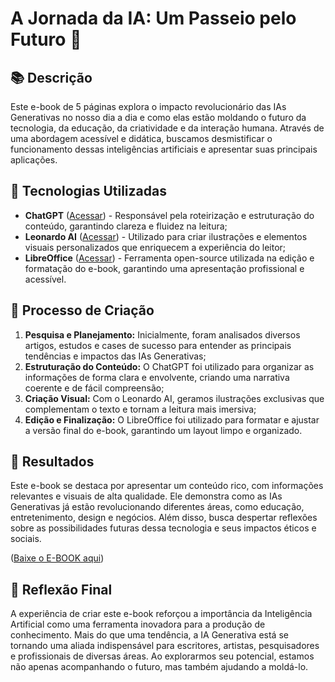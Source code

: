 # A Jornada da IA: Um Passeio pelo Futuro 🌌

## 📚 Descrição
Este e-book de 5 páginas explora o impacto revolucionário das IAs Generativas no nosso dia a dia e como elas estão moldando o futuro da tecnologia, da educação, da criatividade e da interação humana. Através de uma abordagem acessível e didática, buscamos desmistificar o funcionamento dessas inteligências artificiais e apresentar suas principais aplicações.

## 🤖 Tecnologias Utilizadas
- **ChatGPT** ([Acessar](https://chat.openai.com)) - Responsável pela roteirização e estruturação do conteúdo, garantindo clareza e fluidez na leitura;
- **Leonardo AI** ([Acessar](https://leonardo.ai)) - Utilizado para criar ilustrações e elementos visuais personalizados que enriquecem a experiência do leitor;
- **LibreOffice** ([Acessar](https://www.libreoffice.org/)) - Ferramenta open-source utilizada na edição e formatação do e-book, garantindo uma apresentação profissional e acessível.

## 🤔 Processo de Criação
1. **Pesquisa e Planejamento:** Inicialmente, foram analisados diversos artigos, estudos e cases de sucesso para entender as principais tendências e impactos das IAs Generativas;
2. **Estruturação do Conteúdo:** O ChatGPT foi utilizado para organizar as informações de forma clara e envolvente, criando uma narrativa coerente e de fácil compreensão;
3. **Criação Visual:** Com o Leonardo AI, geramos ilustrações exclusivas que complementam o texto e tornam a leitura mais imersiva;
4. **Edição e Finalização:** O LibreOffice foi utilizado para formatar e ajustar a versão final do e-book, garantindo um layout limpo e organizado.

## 🚀 Resultados
Este e-book se destaca por apresentar um conteúdo rico, com informações relevantes e visuais de alta qualidade. Ele demonstra como as IAs Generativas já estão revolucionando diferentes áreas, como educação, entretenimento, design e negócios. Além disso, busca despertar reflexões sobre as possibilidades futuras dessa tecnologia e seus impactos éticos e sociais.

([Baixe o E-BOOK aqui](https://www.canva.com/design/DAGhkMq4n7c/P9NN2Fy1zs_N4EXkurcqbA/edit?utm_content=DAGhkMq4n7c&utm_campaign=designshare&utm_medium=link2&utm_source=sharebutton))

## 💭 Reflexão Final
A experiência de criar este e-book reforçou a importância da Inteligência Artificial como uma ferramenta inovadora para a produção de conhecimento. Mais do que uma tendência, a IA Generativa está se tornando uma aliada indispensável para escritores, artistas, pesquisadores e profissionais de diversas áreas. Ao explorarmos seu potencial, estamos não apenas acompanhando o futuro, mas também ajudando a moldá-lo.

